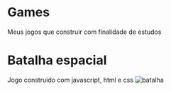 # Games
Meus jogos que construir com finalidade de estudos

# Batalha espacial 
Jogo construido com javascript, html e css
![batalha](https://user-images.githubusercontent.com/69265078/181004869-dbdf530b-6fe0-4a51-a099-2a77249c0350.gif)
